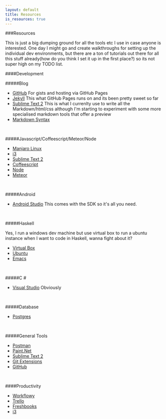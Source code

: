 ```yaml
---
layout: default
title: Resources
is_resources: true
---
```


###Resources

This is just a big dumping ground for all the tools etc I use in case anyone is interested. One day I might go and create walkthroughs for setting up the individual dev environments, but there are a ton of tutorials out there for all this stuff already(how do you think I set it up in the first place?) so its not super high on my TODO list.

####Development

#####Blog

- [GitHub](https://github.com/) For gists and hosting via GitHub Pages
- [Jekyll](http://jekyllrb.com/) This what GitHub Pages runs on and its been pretty sweet so far
- [Sublime Text 2](http://www.sublimetext.com/) This is what I currenlty use to write all the Markdown/html/css although I'm starting to experiment with some more specialised markdown tools that offer a preview
- [Markdown Syntax](http://daringfireball.net/projects/markdown/syntax)

<br/>

#####Javascript/Coffeescript/Meteor/Node

- [Manjaro Linux](https://manjaro.github.io/)
- [i3](https://i3wm.org/)
- [Sublime Text 2](http://www.sublimetext.com/)
- [Coffeescript](http://coffeescript.org/)
- [Node](https://nodejs.org/)
- [Meteor](https://www.meteor.com/)

<br/>

#####Android

- [Android Studio](http://developer.android.com/sdk/index.html) This comes with the SDK so it's all you need.

<br/>

#####Haskell

Yes, I run a windows dev machine but use virtual box to run a ubuntu instance when I want to code in Haskell, wanna fight about it?

- [Virtual Box](https://www.virtualbox.org/)
- [Ubuntu](http://www.ubuntu.com/)
- [Emacs](http://www.gnu.org/software/emacs/)

<br/>

#####C \#

- [Visual Studio](http://www.visualstudio.com/) Obviously

<br/>

#####Database

- [Postgres](http://www.postgresql.org/)

<br/>

#####General Tools

- [Postman](http://www.getpostman.com/)
- [Paint.Net](http://www.getpaint.net/)
- [Sublime Text 2](http://www.sublimetext.com/)
- [Git Extensions](https://code.google.com/p/gitextensions/)
- [GitHub](https://github.com/)

<br/>

####Productivity

- [Workflowy](https://workflowy.com/)
- [Trello](https://trello.com/)
- [Freshbooks](http://www.freshbooks.com/)
- [i3](https://i3wm.org/)

<br/>
